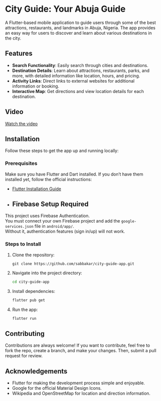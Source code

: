 # City Guide: Your Abuja Guide

A Flutter-based mobile application to guide users through some of the best attractions, restaurants, and landmarks in Abuja, Nigeria. The app provides an easy way for users to discover and learn about various destinations in the city.

## Features

- **Search Functionality**: Easily search through cities and destinations.
- **Destination Details**: Learn about attractions, restaurants, parks, and more, with detailed information like location, hours, and pricing.
- **Activity Links**: Direct links to external websites for additional information or booking.
- **Interactive Map**: Get directions and view location details for each destination.

## Video

[Watch the video](https://drive.google.com/file/d/1Ea0JpqiqQjcwRWf7y7gkz5hEicktE1u6/view?usp=sharing)


## Installation

Follow these steps to get the app up and running locally:

### Prerequisites

Make sure you have Flutter and Dart installed. If you don’t have them installed yet, follow the official instructions:

- [Flutter Installation Guide](https://flutter.dev/docs/get-started/install)
- ## Firebase Setup Required

This project uses Firebase Authentication.  
You must connect your own Firebase project and add the `google-services.json` file in `android/app/`.  
Without it, authentication features (sign in/up) will not work.


### Steps to Install

1. Clone the repository:
   ```
   git clone https://github.com/sabbakar/city-guide-app.git
   ```

2. Navigate into the project directory:

   ```bash
   cd city-guide-app
   ```

3. Install dependencies:

   ```bash
   flutter pub get
   ```

4. Run the app:

   ```bash
   flutter run
   ```

## Contributing

Contributions are always welcome! If you want to contribute, feel free to fork the repo, create a branch, and make your changes. Then, submit a pull request for review.


## Acknowledgements

* Flutter for making the development process simple and enjoyable.
* Google for the official Material Design Icons.
* Wikipedia and OpenStreetMap for location and direction information.
